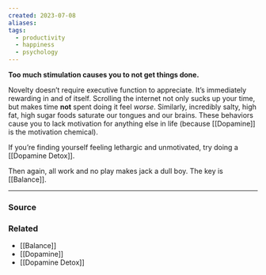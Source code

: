 ```yaml
---
created: 2023-07-08
aliases: 
tags:
  - productivity
  - happiness
  - psychology
---
```

**Too much stimulation causes you to not get things done.**

Novelty doesn’t require executive function to appreciate. It’s immediately rewarding in and of itself. Scrolling the internet not only sucks up your time, but makes time **not** spent doing it feel *worse*. Similarly, incredibly salty, high fat, high sugar foods saturate our tongues and our brains. These behaviors cause you to lack motivation for anything else in life (because [[Dopamine]] is the motivation chemical). 

If you’re finding yourself feeling lethargic and unmotivated, try doing a [[Dopamine Detox]].

Then again, all work and no play makes jack a dull boy. The key is [[Balance]]. 

---

### Source

### Related
- [[Balance]] 
- [[Dopamine]] 
- [[Dopamine Detox]]